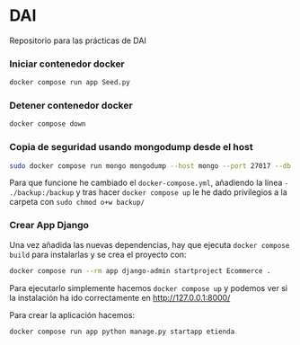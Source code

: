 # DAI

Repositorio para las prácticas de DAI

### Iniciar contenedor docker

```bash
docker compose run app Seed.py
```

### Detener contenedor docker

```bash
docker compose down
```
### Copia de seguridad usando mongodump desde el host

```bash
sudo docker compose run mongo mongodump --host mongo --port 27017 --db tienda --out backup/
```
Para que funcione he cambiado el `docker-compose.yml`, añadiendo la línea `- ./backup:/backup` y tras hacer `docker compose up`  le he dado privilegios a la carpeta con `sudo chmod o+w backup/`

### Crear App Django

Una vez añadida las nuevas dependencias, hay que ejecuta `docker compose build` para instalarlas y se crea el proyecto con:

```bash
docker compose run --rm app django-admin startproject Ecommerce .
```
Para ejecutarlo simplemente hacemos `docker compose up` y podemos ver si la instalación ha ido correctamente en http://127.0.0.1:8000/

Para crear la aplicación hacemos:

```bash
docker compose run app python manage.py startapp etienda
```